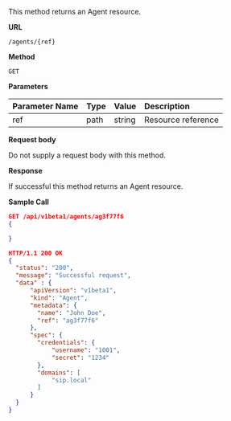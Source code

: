 This method returns an Agent resource.

**URL**

`/agents/{ref}`

**Method**

`GET`

**Parameters**

| Parameter Name | Type   | Value | Description
| ---  | :--------- |  :--------- |  :--------- |
| ref |  path | string | Resource reference|

**Request body**

Do not supply a request body with this method.

**Response**

If successful this method returns an Agent resource.

**Sample Call**

```json
GET /api/v1beta1/agents/ag3f77f6
{

}

HTTP/1.1 200 OK
{
  "status": "200",
  "message": "Successful request",
  "data" : {
      "apiVersion": "v1beta1",
      "kind": "Agent",
      "metadata": {
      	"name": "John Doe",
        "ref": "ag3f77f6"
      },
      "spec": {
      	"credentials": {
      		"username": "1001",
      		"secret": "1234"
      	},
      	"domains": [
      		"sip.local"
      	]
      }
  }
}
```
